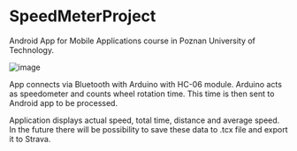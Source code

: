# SpeedMeterProject
Android App for Mobile Applications course in Poznan University of Technology.

![image](https://user-images.githubusercontent.com/50557966/235762632-a776750b-1e53-4a6d-aec2-c3d55a8c5a23.png)

App connects via Bluetooth with Arduino with HC-06 module. Arduino acts as speedometer and counts wheel rotation time. This time is then sent to Android app to be processed.

Application displays actual speed, total time, distance and average speed.
In the future there will be possibility to save these data to .tcx file and export it to Strava.
